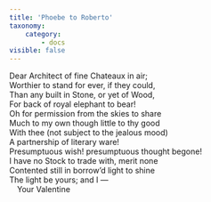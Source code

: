 ```yaml
---
title: 'Phoebe to Roberto'
taxonomy:
    category:
        - docs
visible: false
---
```


Dear Architect of fine Chateaux in air;  
Worthier to stand for ever, if they could,  
Than any built in Stone, or yet of Wood,  
For back of royal elephant to bear!  
Oh for permission from the skies to share  
Much to my own though little to thy good  
With thee (not subject to the jealous mood)  
A partnership of literary ware!  
Presumptuous wish! presumptuous thought begone!  
I have no Stock to trade with, merit none  
Contented still in borrow’d light to shine  
The light be yours; and I —  
&emsp;Your Valentine